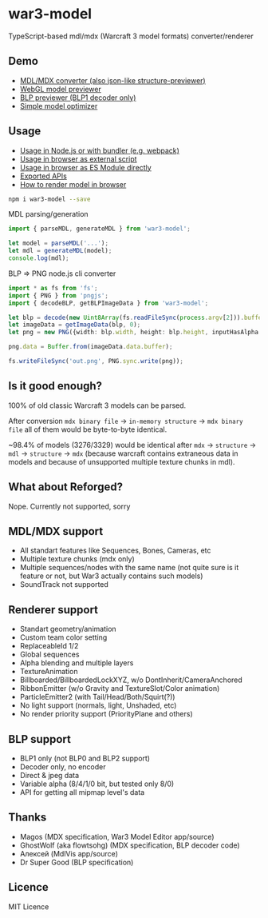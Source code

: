 # war3-model
TypeScript-based mdl/mdx (Warcraft 3 model formats) converter/renderer

## Demo
* [MDL/MDX converter (also json-like structure-previewer)](https://4eb0da.github.io/war3-model/convert.html)
* [WebGL model previewer](https://4eb0da.github.io/war3-model/preview.html)
* [BLP previewer (BLP1 decoder only)](https://4eb0da.github.io/war3-model/decodeblp.html)
* [Simple model optimizer](https://4eb0da.github.io/war3-model/optframes.html)

## Usage

* [Usage in Node.js or with bundler (e.g. webpack)](docs/node.md)
* [Usage in browser as external script](docs/browser-global.md)
* [Usage in browser as ES Module directly](docs/browser-global.md)
* [Exported APIs](docs/interface.md)
* [How to render model in browser](docs/how-to-render.md)

```bash
npm i war3-model --save
```

MDL parsing/generation
```typescript
import { parseMDL, generateMDL } from 'war3-model';

let model = parseMDL('...');
let mdl = generateMDL(model);
console.log(mdl);
```

BLP => PNG node.js cli converter
```typescript
import * as fs from 'fs';
import { PNG } from 'pngjs';
import { decodeBLP, getBLPImageData } from 'war3-model';

let blp = decode(new Uint8Array(fs.readFileSync(process.argv[2])).buffer);
let imageData = getImageData(blp, 0);
let png = new PNG({width: blp.width, height: blp.height, inputHasAlpha: true});

png.data = Buffer.from(imageData.data.buffer);

fs.writeFileSync('out.png', PNG.sync.write(png));
```

## Is it good enough?

100% of old classic Warcraft 3 models can be parsed.

After conversion `mdx binary file` -> `in-memory structure` -> `mdx binary file` all of them would be byte-to-byte identical.

~98.4% of models (3276/3329) would be identical after `mdx` -> `structure` -> `mdl` -> `structure` -> `mdx` (because warcraft contains extraneous data in models and because of unsupported multiple texture chunks in mdl).

## What about Reforged?

Nope. Currently not supported, sorry

## MDL/MDX support
* All standart features like Sequences, Bones, Cameras, etc
* Multiple texture chunks (mdx only)
* Multiple sequences/nodes with the same name (not quite sure is it feature or not, but War3 actually contains such models)
* SoundTrack not supported

## Renderer support
* Standart geometry/animation
* Custom team color setting
* ReplaceableId 1/2
* Global sequences
* Alpha blending and multiple layers
* TextureAnimation
* Billboarded/BillboardedLockXYZ, w/o DontInherit/CameraAnchored
* RibbonEmitter (w/o Gravity and TextureSlot/Color animation)
* ParticleEmitter2 (with Tail/Head/Both/Squirt(?))
* No light support (normals, light, Unshaded, etc)
* No render priority support (PriorityPlane and others)

## BLP support
* BLP1 only (not BLP0 and BLP2 support)
* Decoder only, no encoder
* Direct & jpeg data
* Variable alpha (8/4/1/0 bit, but tested only 8/0)
* API for getting all mipmap level's data

## Thanks
* Magos (MDX specification, War3 Model Editor app/source)
* GhostWolf (aka flowtsohg) (MDX specification, BLP decoder code)
* Алексей (MdlVis app/source)
* Dr Super Good (BLP specification)

## Licence

MIT Licence
